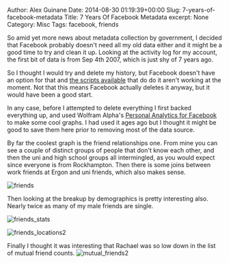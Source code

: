 Author: Alex Guinane
Date: 2014-08-30 01:19:39+00:00
Slug: 7-years-of-facebook-metadata
Title: 7 Years Of Facebook Metadata
excerpt: None
Category: Misc
Tags: facebook, friends

So amid yet more news about metadata collection by government, I decided that Facebook probably doesn't need all my old data either and it might be a good time to try and clean it up. Looking at the activity log for my account, the first bit of data is from Sep 4th 2007, which is just shy of 7 years ago.

So I thought I would try and delete my history, but Facebook doesn't have an option for that and [the scripts available](http://www.slate.com/articles/technology/future_tense/2014/01/facebook_cleansing_how_to_delete_all_of_your_account_activity.html) that do do it aren't working at the moment. Not that this means Facebook actually deletes it anyway, but it would have been a good start.

In any case, before I attempted to delete everything I first backed everything up, and used Wolfram Alpha's [Personal Analytics for Facebook](http://www.wolframalpha.com/facebook/) to make some cool graphs. I had used it ages ago but I thought it might be good to save them here prior to removing most of the data source.

By far the coolest graph is the friend relationships one. From mine you can see a couple of distinct groups of people that don't know each other, and then the uni and high school groups all intermingled, as you would expect since everyone is from Rockhampton. Then there is some joins between work friends at Ergon and uni friends, which also makes sense.

![friends](/images/2014/2014-08-30-7-years-of-facebook-metadata/friends.png)

Then looking at the breakup by demographics is pretty interesting also. Nearly twice as many of my male friends are single.

![friends_stats](/images/2014/2014-08-30-7-years-of-facebook-metadata/friends_stats.png)

![friends_locations2](/images/2014/2014-08-30-7-years-of-facebook-metadata/friends_locations2.png)

Finally I thought it was interesting that Rachael was so low down in the list of mutual friend counts.
![mutual_friends2](/images/2014/2014-08-30-7-years-of-facebook-metadata/mutual_friends2.png)


